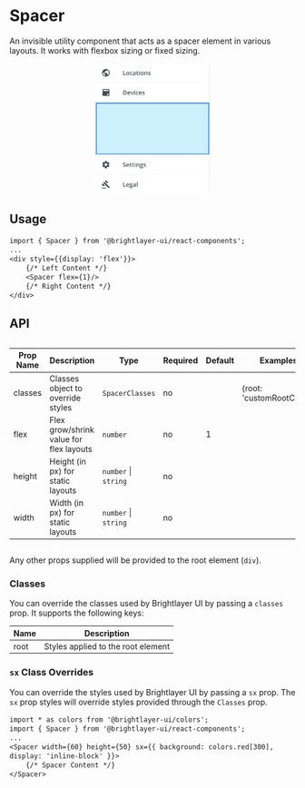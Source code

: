 # Spacer

An invisible utility component that acts as a spacer element in various layouts. It works with flexbox sizing or fixed sizing.

<div style="width: 100%; text-align:center">
    <img width="40%" alt="Spacer used in Drawer Body" src="./images/spacer.png"><br/>
</div>

## Usage

```tsx
import { Spacer } from '@brightlayer-ui/react-components';
...
<div style={{display: 'flex'}}>
    {/* Left Content */}
    <Spacer flex={1}/>
    {/* Right Content */}
</div>
```

## API

<div style="overflow: auto;">

| Prop Name | Description                             | Type                 | Required | Default | Examples                  |
| --------- | --------------------------------------- | -------------------- | -------- | ------- | ------------------------- |
| classes   | Classes object to override styles       | `SpacerClasses`      | no       |         | {root: 'customRootClass'} |
| flex      | Flex grow/shrink value for flex layouts | `number`             | no       | 1       |                           |
| height    | Height (in px) for static layouts       | `number` \| `string` | no       |         |                           |
| width     | Width (in px) for static layouts        | `number` \| `string` | no       |         |                           |

</div>

Any other props supplied will be provided to the root element (`div`).

### Classes

You can override the classes used by Brightlayer UI by passing a `classes` prop. It supports the following keys:

| Name | Description                        |
| ---- | ---------------------------------- |
| root | Styles applied to the root element |

### `sx` Class Overrides

You can override the styles used by Brightlayer UI by passing a `sx` prop. The `sx` prop styles will override styles provided through the `Classes` prop.

```tsx
import * as colors from '@brightlayer-ui/colors';
import { Spacer } from '@brightlayer-ui/react-components';
...
<Spacer width={60} height={50} sx={{ background: colors.red[300], display: 'inline-block' }}>
    {/* Spacer Content */}
</Spacer>
```
